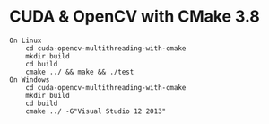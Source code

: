 # CUDA & OpenCV with CMake 3.8

```
On Linux
	cd cuda-opencv-multithreading-with-cmake
	mkdir build
	cd build
	cmake ../ && make && ./test
On Windows
	cd cuda-opencv-multithreading-with-cmake
	mkdir build
	cd build
	cmake ../ -G"Visual Studio 12 2013" 
```
